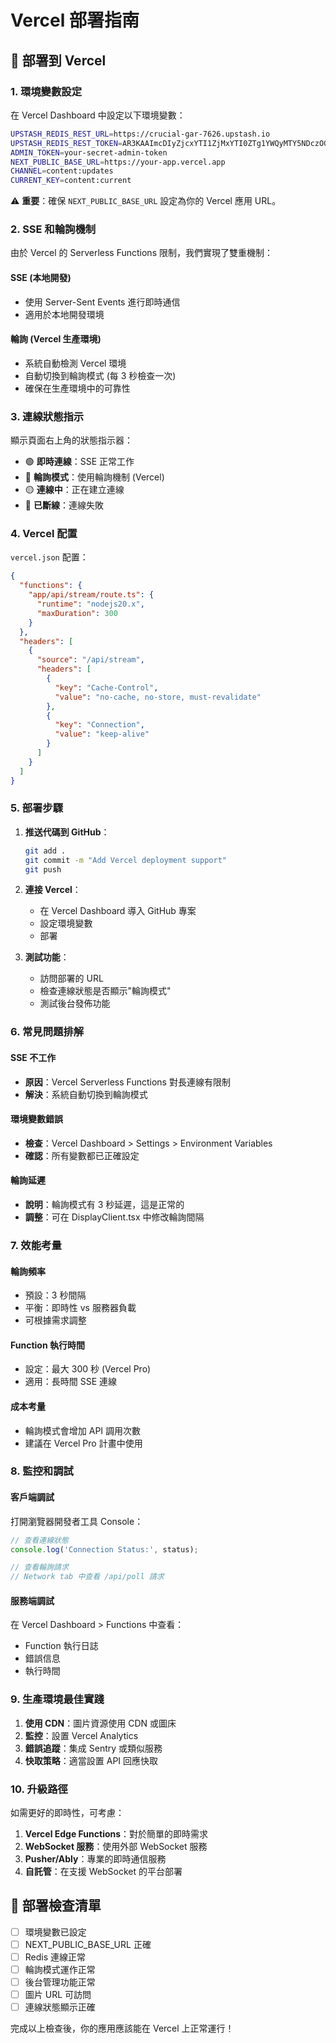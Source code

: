 # Vercel 部署指南

## 🚀 部署到 Vercel

### 1. 環境變數設定

在 Vercel Dashboard 中設定以下環境變數：

```bash
UPSTASH_REDIS_REST_URL=https://crucial-gar-7626.upstash.io
UPSTASH_REDIS_REST_TOKEN=AR3KAAImcDIyZjcxYTI1ZjMxYTI0ZTg1YWQyMTY5NDczOGRlYWFjN3AyNzYyNg
ADMIN_TOKEN=your-secret-admin-token
NEXT_PUBLIC_BASE_URL=https://your-app.vercel.app
CHANNEL=content:updates
CURRENT_KEY=content:current
```

⚠️ **重要**：確保 `NEXT_PUBLIC_BASE_URL` 設定為你的 Vercel 應用 URL。

### 2. SSE 和輪詢機制

由於 Vercel 的 Serverless Functions 限制，我們實現了雙重機制：

#### SSE (本地開發)
- 使用 Server-Sent Events 進行即時通信
- 適用於本地開發環境

#### 輪詢 (Vercel 生產環境)
- 系統自動檢測 Vercel 環境
- 自動切換到輪詢模式 (每 3 秒檢查一次)
- 確保在生產環境中的可靠性

### 3. 連線狀態指示

顯示頁面右上角的狀態指示器：
- 🟢 **即時連線**：SSE 正常工作
- 🔵 **輪詢模式**：使用輪詢機制 (Vercel)
- 🟡 **連線中**：正在建立連線
- 🔴 **已斷線**：連線失敗

### 4. Vercel 配置

`vercel.json` 配置：

```json
{
  "functions": {
    "app/api/stream/route.ts": {
      "runtime": "nodejs20.x",
      "maxDuration": 300
    }
  },
  "headers": [
    {
      "source": "/api/stream",
      "headers": [
        {
          "key": "Cache-Control",
          "value": "no-cache, no-store, must-revalidate"
        },
        {
          "key": "Connection",
          "value": "keep-alive"
        }
      ]
    }
  ]
}
```

### 5. 部署步驟

1. **推送代碼到 GitHub**：
   ```bash
   git add .
   git commit -m "Add Vercel deployment support"
   git push
   ```

2. **連接 Vercel**：
   - 在 Vercel Dashboard 導入 GitHub 專案
   - 設定環境變數
   - 部署

3. **測試功能**：
   - 訪問部署的 URL
   - 檢查連線狀態是否顯示"輪詢模式"
   - 測試後台發佈功能

### 6. 常見問題排解

#### SSE 不工作
- **原因**：Vercel Serverless Functions 對長連線有限制
- **解決**：系統自動切換到輪詢模式

#### 環境變數錯誤
- **檢查**：Vercel Dashboard > Settings > Environment Variables
- **確認**：所有變數都已正確設定

#### 輪詢延遲
- **說明**：輪詢模式有 3 秒延遲，這是正常的
- **調整**：可在 DisplayClient.tsx 中修改輪詢間隔

### 7. 效能考量

#### 輪詢頻率
- 預設：3 秒間隔
- 平衡：即時性 vs 服務器負載
- 可根據需求調整

#### Function 執行時間
- 設定：最大 300 秒 (Vercel Pro)
- 適用：長時間 SSE 連線

#### 成本考量
- 輪詢模式會增加 API 調用次數
- 建議在 Vercel Pro 計畫中使用

### 8. 監控和調試

#### 客戶端調試
打開瀏覽器開發者工具 Console：

```javascript
// 查看連線狀態
console.log('Connection Status:', status);

// 查看輪詢請求
// Network tab 中查看 /api/poll 請求
```

#### 服務端調試
在 Vercel Dashboard > Functions 中查看：
- Function 執行日誌
- 錯誤信息
- 執行時間

### 9. 生產環境最佳實踐

1. **使用 CDN**：圖片資源使用 CDN 或圖床
2. **監控**：設置 Vercel Analytics
3. **錯誤追蹤**：集成 Sentry 或類似服務
4. **快取策略**：適當設置 API 回應快取

### 10. 升級路徑

如需更好的即時性，可考慮：

1. **Vercel Edge Functions**：對於簡單的即時需求
2. **WebSocket 服務**：使用外部 WebSocket 服務
3. **Pusher/Ably**：專業的即時通信服務
4. **自託管**：在支援 WebSocket 的平台部署

## 📝 部署檢查清單

- [ ] 環境變數已設定
- [ ] NEXT_PUBLIC_BASE_URL 正確
- [ ] Redis 連線正常
- [ ] 輪詢模式運作正常
- [ ] 後台管理功能正常
- [ ] 圖片 URL 可訪問
- [ ] 連線狀態顯示正確

完成以上檢查後，你的應用應該能在 Vercel 上正常運行！